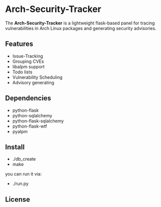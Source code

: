 # Arch-Security-Tracker

The **Arch-Security-Tracker** is a lightweight flask-based panel for
tracing vulnerabilities in Arch Linux packages and generating security
advisories.

## Features

* Issue-Tracking
* Grouping CVEs
* libalpm support
* Todo lists
* Vulnerability Scheduling
* Advisory generating

## Dependencies

* python-flask
* python-sqlalchemy
* python-flask-sqlalchemy
* python-flask-wtf
* pyalpm

## Install

* ./db_create
* make

you can run it via:  
  
* ./run.py

## License


